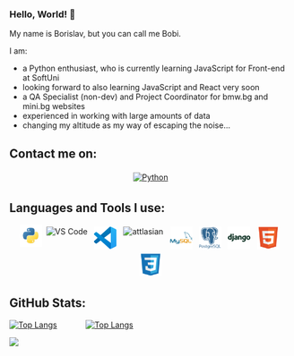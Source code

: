 ### Hello, World! 👋

My name is Borislav, but you can call me Bobi.

I am:
* a Python enthusiast, who is currently learning JavaScript for Front-end at SoftUni
* looking forward to also learning JavaScript and React very soon
* a QA Specialist (non-dev) and Project Coordinator for bmw.bg and mini.bg websites
* experienced in working with large amounts of data
* changing my altitude as my way of escaping the noise...

## Contact me on:


<p align="center">
 <a href="https://linkedin.com/in/borivanov1989" target="_blank" rel="noopener noreferrer"> <img src="https://github.com/gauravghongde/social-icons/blob/master/PNG/Color/LinkedIN.png" alt="Python" height="40" style="vertical-align:top; margin:4px"></a>
</p>



## Languages and Tools I use:
<p align="center">
<img src="https://raw.githubusercontent.com/github/explore/80688e429a7d4ef2fca1e82350fe8e3517d3494d/topics/python/python.png" alt="Python" height="40" style="vertical-align:top;">
<img src="https://github.com/yurijserrano/Github-Profile-Readme-Logos/blob/master/ides/pycharm.svg" alt="VS Code" height="40" style="vertical-align:top; margin:4px">
<img src="https://raw.githubusercontent.com/github/explore/80688e429a7d4ef2fca1e82350fe8e3517d3494d/topics/visual-studio-code/visual-studio-code.png" alt="VS Code" height="40" style="vertical-align:top; margin:4px">
<img src="https://github.com/gauravghongde/social-icons/blob/master/PNG/Color/Atlassian.png" alt="attlasian" height="40" style="vertical-align:top; margin:4px">
<img src="https://github.com/devicons/devicon/blob/master/icons/mysql/mysql-original-wordmark.svg" alt="mysql" height="40" style="vertical-align:top; margin:4px">
<img src="https://github.com/devicons/devicon/blob/master/icons/postgresql/postgresql-plain-wordmark.svg" alt="postgresql" height="40" style="vertical-align:top; margin:4px">
 <img src="https://github.com/devicons/devicon/blob/master/icons/django/django-plain-wordmark.svg" alt="django" height="40" style="vertical-align:top; margin:4px">
 <img src="https://github.com/devicons/devicon/blob/master/icons/html5/html5-original.svg" alt="HTML5" height="40" style="vertical-align:top; margin:4px">
 <img src="https://github.com/devicons/devicon/blob/master/icons/css3/css3-original.svg" alt="CSS3" height="40" style="vetrical-align:top; margin:4px">
</p>


## GitHub Stats:

[![Top Langs](https://github-readme-stats-git-masterrstaa-rickstaa.vercel.app/api/top-langs/?username=slambeca&theme=dracula)](https://github.com/slambeca/github-readme-stats) &nbsp; &nbsp; &nbsp; &nbsp; &nbsp; &nbsp; [![Top Langs](https://github-readme-stats.vercel.app/api?username=slambeca&theme=algolia&show_icons=true)](https://github.com/slambeca)

![](https://komarev.com/ghpvc/?username=slambeca&color=brightgreen)
